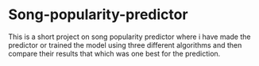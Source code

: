 # Song-popularity-predictor
This is a short project on song popularity predictor where i have made the predictor or trained the model using three different algorithms and then compare their results that which was one best for the prediction. 
